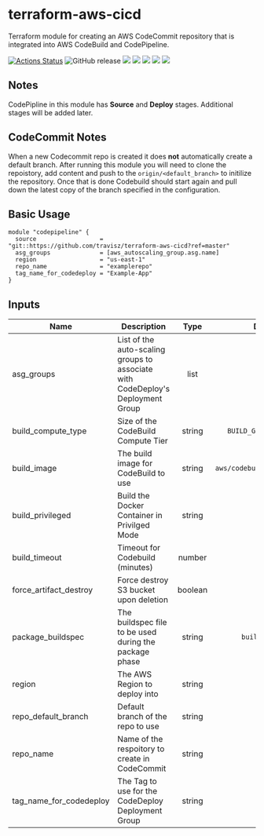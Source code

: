 # terraform-aws-cicd

Terraform module for creating an AWS CodeCommit repository that is integrated into AWS CodeBuild and CodePipeline.

[![Actions Status](https://github.com/travisz/terraform-aws-cicd/workflows/GitHub%20Actions/badge.svg)](https://github.com/travisz/terraform-aws-cicd/actions)
![GitHub release](https://img.shields.io/github/release/travisz/terraform-aws-cicd.svg)
[![](https://img.shields.io/github/license/travisz/terraform-aws-cicd)](https://github.com/travisz/terraform-aws-cicd)
[![](https://img.shields.io/github/issues/travisz/terraform-aws-cicd)](https://github.com/travisz/terraform-aws-cicd)
[![](https://img.shields.io/github/issues-closed/travisz/terraform-aws-cicd)](https://github.com/travisz/terraform-aws-cicd)
[![](https://img.shields.io/github/languages/code-size/travisz/terraform-aws-cicd)](https://github.com/travisz/terraform-aws-cicd)
[![](https://img.shields.io/github/repo-size/travisz/terraform-aws-cicd)](https://github.com/travisz/terraform-aws-cicd)

## Notes
CodePipline in this module has **Source** and **Deploy** stages. Additional stages will be added later.

## CodeCommit Notes

When a new Codecommit repo is created it does **not** automatically create a default branch. After running this module you will need to clone the repoistory, add content and push to the `origin/<default_branch>` to initilize the repository. Once that is done Codebuild should start again and pull down the latest copy of the branch specified in the configuration.

## Basic Usage
```hcl
module "codepipeline" {
  source                  = "git::https://github.com/travisz/terraform-aws-cicd?ref=master"
  asg_groups              = [aws_autoscaling_group.asg.name]
  region                  = "us-east-1"
  repo_name               = "examplerepo"
  tag_name_for_codedeploy = "Example-App"
}
```

## Inputs
| Name | Description | Type | Default | Required |
|------|-------------|:----:|:-------:|:--------:|
| asg_groups | List of the auto-scaling groups to associate with CodeDeploy's Deployment Group | list | `` | yes |
| build_compute_type |Size of the CodeBuild Compute Tier | string | `BUILD_GENERAL1_SMALL` | no |
| build_image | The build image for CodeBuild to use | string | `aws/codebuild/standard:3.0` | no |
| build_privileged | Build the Docker Container in Privilged Mode | string | `false` | no |
| build_timeout | Timeout for Codebuild (minutes) | number | `10` | no |
| force_artifact_destroy | Force destroy S3 bucket upon deletion | boolean | `false` | no |
| package_buildspec | The buildspec file to be used during the package phase | string | `buildspec.yml` | no |
| region | The AWS Region to deploy into | string | `` | yes |
| repo_default_branch | Default branch of the repo to use | string | `master` | no |
| repo_name | Name of the respoitory to create in CodeCommit | string | `` | yes |
| tag_name_for_codedeploy | The Tag to use for the CodeDeploy Deployment Group | string | `` | yes |
